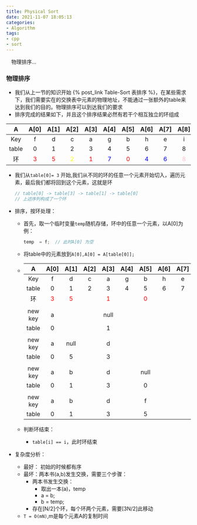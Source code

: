 ```yaml
---
title: Physical Sort
date: 2021-11-07 18:05:13
categories:
- Algorithm
tags:
- cpp
- sort
---
```


<p>
&ensp;&ensp;物理排序...
</p>

<!-- more -->

### 物理排序

- 我们从上一节的知识开始 {% post_link  Table-Sort 表排序 %}，在某些需求下，我们需要实在的交换表中元素的物理地址，不能通过一张额外的table来达到我们的目的。物理排序可以到达我们的要求
- 排序完成的结果如下，并且这个排序结果必然有若干个相互独立的环组成

|   A   |           A[0]           |           A[1]           |            A[2]             |           A[3]           |           A[4]            |           A[5]           |           A[6]            |           A[7]            |           A[8]            |              A[9]              |
| :---: | :----------------------: | :----------------------: | :-------------------------: | :----------------------: | :-----------------------: | :----------------------: | :-----------------------: | :-----------------------: | :-----------------------: | :----------------------------: |
|  Key  |            f             |            d             |              c              |            a             |             g             |            b             |             h             |             e             |             i             |               u                |
| table |            0             |            1             |              2              |            3             |             4             |            5             |             6             |             7             |             8             |               9                |
|  环   | <font color=red>3</font> | <font color=red>5</font> | <font color=yellow>2</font> | <font color=red>1</font> | <font color=blue>7</font> | <font color=red>0</font> | <font color=blue>4</font> | <font color=blue>6</font> | <font color=pink>8</font> | <font color="#32FF00">9</font> |

- 我们从`table[0]= 3` 开始,我们从不同的环的任意一个元素开始切入，遍历元素，最后我们都将回到这个元素，这就是环

  ```C++ 
  // table[0] -> table[3] -> table[1] -> table[0]
  // 上述序列构成了一个环
  ```

- 排序，按环处理：

  - 首先，取一个临时变量`temp`随机存储，环中的任意一个元素，以A[0]为例：

    ```C++ 
    temp  = f;  // 此时A[0] 为空 
    ```

  - 将table中的元素放到`A[0],A[0] = A[table[0]];`
  
  - |    A    |           A[0]           |           A[1]           | A[2] |           A[3]           | A[4] |           A[5]           | A[6] | A[7] | A[8] | A[9] |
    | :-----: | :----------------------: | :----------------------: | :--: | :----------------------: | :--: | :----------------------: | :--: | :--: | :--: | :--: |
    |   Key   |            f             |            d             |  c   |            a             |  g   |            b             |  h   |  e   |  i   |  u   |
    |  table  |            0             |            1             |  2   |            3             |  4   |            5             |  6   |  7   |  8   |  9   |
    |   环    | <font color=red>3</font> | <font color=red>5</font> |      | <font color=red>1</font> |      | <font color=red>0</font> |      |      |      |      |
    |         |                          |                          |      |                          |      |                          |      |      |      |      |
    | new key |            a             |                          |      |           null           |      |                          |      |      |      |      |
    |  table  |            0             |                          |      |            1             |      |                          |      |      |      |      |
    |         |                          |                          |      |                          |      |                          |      |      |      |      |
    | new key |            a             |           null           |      |            d             |      |                          |      |      |      |      |
    |  table  |            0             |            5             |      |            3             |      |                          |      |      |      |      |
    |         |                          |                          |      |                          |      |                          |      |      |      |      |
    | new key |            a             |            b             |      |            d             |      |           null           |      |      |      |      |
    |  table  |            0             |            1             |      |            3             |      |            0             |      |      |      |      |
    |         |                          |                          |      |                          |      |                          |      |      |      |      |
    | new key |            a             |            b             |      |            d             |      |            f             |      |      |      |      |
    |  table  |            0             |            1             |      |            3             |      |            5             |      |      |      |      |
    
  - 判断环结束：
  
    - `table[i] == i`，此时环结束
  
- 复杂度分析：

  - 最好： 初始的时候都有序
  - 最坏：两本书(a,b)发生交换，需要三个步骤：
    - 两本书发生交换：
      - 取出一本(a)，temp
      - a = b;
      - b = temp;
    - 存在[N/2]个环，每个环两个元素，需要[3N/2]此移动
  - `T = O(mN)`,m是每个元素A的复制时间
